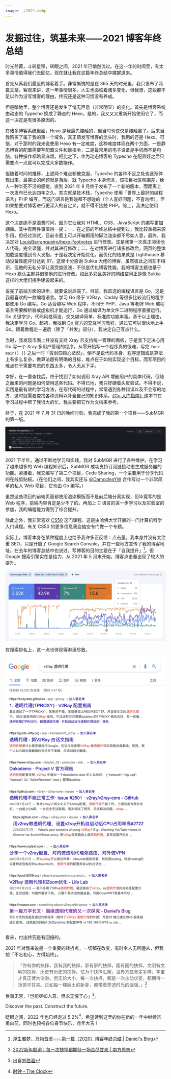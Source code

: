```yaml
---
image: ./2021.webp
---
```

# 发掘过往，筑基未来⸺2021 博客年终总结

时光荏苒，斗转星移，转眼之间，2021 年已悄然流过。在这一年的时间里，有太多事情值得我们去回忆，现在就让我在这篇年终总结中娓娓道来。

<!--more-->

首先从离我们最近的博客着手。非常惭愧的是在 365 天的时光里，我只发布了两篇文章。客观来讲，这一年事情很多，人生也面临着诸多变化，但我想，这些都不足以作为没写博客的理由，终究还是这种习惯没有养成。

但是暗地里，整个博客还是发生了悄无声息（非常明显）的变化。首先是博客系统由动态的 Typecho 换成了静态的 Hexo，是的，我又又又重新开始使用它了，而这一决定是有很多原因的。

在诸多博客系统里面，Hexo 是我最先接触的，但当时也仅仅是接触罢了。后来当我购买了属于我的第一个域名，真正萌发写博客的念头时，我用的还是 Hexo。可惜，对于那时的我来说使用 Hexo 有一定难度，这种难度体现在两个方面，一是静态博客的配置需要写配置文件和敲指令，二是最常用的电子设备是手机而不是电脑，各种操作都略显麻烦。相比之下，作为动态博客的 Typecho 在配置好之后只需要点一点就可以完成大多数操作。

但随着时间的推移，上述两个难点都被克服，Typecho 的各种不足之处也逐渐体现出来。最突出的问题就是落后，就 Typecho 本身而言，该项目社区氛围差，给人一种半死不活的感觉，直到 2021 年 9 月终于发布了一个新的版本，而距离上一次发布已长达四年之久。其次就是技术栈，Typecho 使用「世界上最好的编程语言」PHP 编写，而这门语言是我碰都不想碰的（个人喜好问题，不喜勿喷），但如果想要对博客进行更深入的自定义，就不得不接触 PHP。综上，我决定使用 Hexo。

这个决定绝不是浪费时间，因为它让我对 HTML、CSS、JavaScript 的编写更加娴熟。其中有两件事值得一提：一、在之前的年终总结中提到过，我比较重视来源引用，但经过测试，目前市面上可以开箱即用的脚注渲染都不尽如人意，最终，我决定对 [LouisBarranqueiro/hexo-footnotes](https://github.com/LouisBarranqueiro/hexo-footnotes) 进行修改。这是我第一次真正阅读他人代码，完全读懂，并对其进行修改；二、在对博客进行诸多修改后，网页的整体加载速度慢到令人发指，于是我决定开始优化。而优化的结果就是 Lighthouse 移动设备性能评分达到 97。这里十分感谢 Sukka 大佬的博客，虽然彼此之间互不相识，但他的无私分享让我受益匪浅，不仅是优化博客性能，我的博客主题也基于 Hexo 默认主题并借鉴他的进行修改。如此多彩且美好的网络空间正是像 Sukka 这样的大佬们携手建设起来的。

说完了前端方面的进步，就要说说后端了。目前，我首选的编程语言是 Go，这是我最喜欢的一款编程语言。学习 Go 缘于 V2Ray、Caddy 等很多比较流行的程序都使用 Go 编写。Go 适合编写 Web 程序，不同于 PHP、Java 等老牌 Web 编程语言需要解析器或虚拟机才能运行，Go 通过编译为单文件二进制程序直接运行。Go 关键字少，代码风格简洁，交叉编译简单，标准库功能丰富。基于以上理由，我决定学习 Go。起初，我找到 [Go 官方的交互学习教程](https://tour.go-zh.org)，通过它可以很快地上手 Go。跟着教程走一遍后（除了「并发」部分），我决定自己写点什么。

当时，我发现市面上并没有支持 Xray 且支持统一管理的面板，于是我下定决心用 Go 写一个 Xray 多用户管理的程序。从零开始写一个程序真的很难，写完 `func main() {}` 之后一时「拔剑四顾心茫然」，倒不是说代码本身、程序逻辑或是算法上有多么复杂，做算法题有明确的目标，难点在于如何实现这个目标，而写项目的难点在于需要考虑的东西太多，令人无从下手。

幸好，在一番查找后，终于找到了如何调用 Xray API 增删用户的具体代码，但随之而来的问题是如何使用这些代码。不得已地，我只好硬着头皮尝试。不得不说，实践是最有效的学习方法，在写代码的过程中，常常遇到各种错误以及不会写的地方，这时就需要查找各种资料以补全自己的知识体系。[《Go 入门指南》](https://github.com/unknwon/the-way-to-go_ZH_CN)这本书在学习过程中帮了我很大的忙，我主要把它作为文档来参考。

终于，在 2021 年 7 月 31 日的晚间时刻，我完成了我的第一个项目⸺SubMGR 的第一版。

![GitHub 上 SubMGR 的第一个 commit](./the-commit-of-my-first-project.webp)

2021 下半年，通过不断地学习和实践，我对 SubMGR 进行了各种维护。在学习了越来越多的 Web 编程知识后，SubMGR 成功支持订阅链接动态生成服务器的功能。紧接着，我又编写了第二个项目，Code Sharing，一个主要用于分享代码的在线剪贴板。（在他们之间，我其实还与 [@DamoclesYW](https://github.com/DamoclesYW) 合作写过一个非常简单的私人 Web 项目，它也由 Go 编写。）

虽然这些项目的前端页面都使用渲染模版而不是前后端分离实现，但毕竟写的是 Web 程序，前端内容肯定是少不了的。再加上 C 语言的进一步学习以及实验室的参加，我的编程能力得到了综合提升。

除此之外，我非常喜欢 [CS50](https://cs50.harvard.edu) 这门课程，这是由哈佛大学开展的一门计算机科学入门课程。有关 CS50 的更多信息我会抽空专门做一个专题。

实际上，博客本身在某种程度上也给予我许多正反馈：点击量。我本身并没有太注重 SEO，只是开启了 Google Search Console，并在一些地方宣传了我的博客地址。在去年的博客总结中也说过，写博客的目的主要在于「自我提升」[^1]。但 Google 搜索引擎实在是给力，从 2021 年 5 月末开始，博客点击量出现了较大的提升。

![Google Search Console 2021 年搜索表现报告显示总点击量超过 3000，其中 11 月 23 日出现一个峰值。](./the-search-performance-report.webp)

在搜索排名上，这一点也体现得淋漓尽致。

![使用 Google 以「V2Ray 透明代理」为关键词进行搜索，我的一篇博文排在第八。](./the-google-search-results-containing-my-blog.webp)

看来，付出终究是有回报的。

2021 年对我来说是一个重要的转折点，一切都在改变，有时令人无所适从，但我想「不忘初心，方得始终」。

> 「你有你的抉择，我有我的抉择，家有家的抉择，国有国的抉择，文明有文明的抉择，历史有历史的抉择。亿万个抉择汇聚，世界方显参差多样，宇宙才真正博大浩渺。但无论大小，每一次抉择，都是一次主动求变，都期待一场苦尽甘来。正如每一棵破土的新芽，都带着穿透时光的倔强。」[^2]

世事无常，「岂能尽如人意，但求无愧于心」[^3]。

Discover the past. Construct the future.

眨眼之间，2022 年也已经走过 5.2%[^4]，希望读到这里的你在新的一年中继续奋勇向前，同时也预祝各位春节快乐，虎年大吉！

[^1]: [浮生若梦，万物皆虚⸺第一篇（2020）博客年终总结 | Daniel's Blog](https://moecm.com/the-annual-review-of-2020/)
[^2]: [2022新年献词丨每一次抉择都期待一场苦尽甘来 | 南方周末](https://www.infzm.com/contents/220935)
[^3]: 出自[刘伯温](https://zh.wikipedia.org/wiki/刘伯温)
[^4]: [时钟 - The Clock](https://clock.moecm.com)